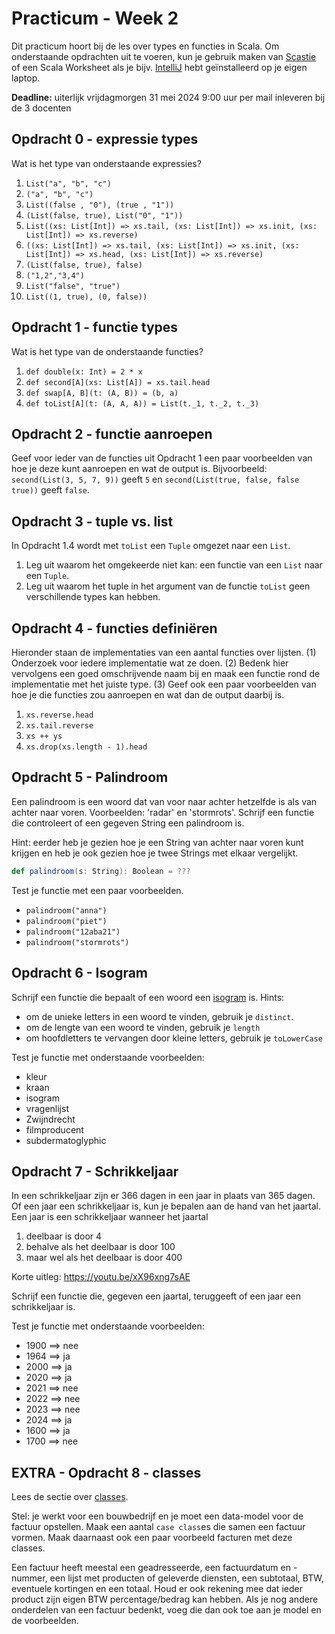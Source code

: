 Practicum - Week 2
==================
Dit practicum hoort bij de les over types en functies in Scala. Om onderstaande opdrachten uit te
voeren, kun je gebruik maken van [Scastie] of een Scala Worksheet als je bijv. [IntelliJ] hebt
geïnstalleerd op je eigen laptop.

**Deadline:** uiterlijk vrijdagmorgen 31 mei 2024 9:00 uur per mail inleveren bij de 3 docenten

Opdracht 0 - expressie types
----------------------------
Wat is het type van onderstaande expressies?
1. `List("a", "b", "c")`
2. `("a", "b", "c")`
3. `List((false , "0"), (true , "1"))`
4. `(List(false, true), List("0", "1"))`
5. `List((xs: List[Int]) => xs.tail, (xs: List[Int]) => xs.init, (xs: List[Int]) => xs.reverse)`
6. `((xs: List[Int]) => xs.tail, (xs: List[Int]) => xs.init, (xs: List[Int]) => xs.head, (xs: List[Int]) => xs.reverse)`
7. `(List(false, true), false)`
8. `("1,2","3,4")`
9. `List("false", "true")`
10. `List((1, true), (0, false))`

Opdracht 1 - functie types
--------------------------
Wat is het type van de onderstaande functies?
1. `def double(x: Int) = 2 * x`
2. `def second[A](xs: List[A]) = xs.tail.head`
3. `def swap[A, B](t: (A, B)) = (b, a)`
4. `def toList[A](t: (A, A, A)) = List(t._1, t._2, t._3)`

Opdracht 2 - functie aanroepen
------------------------------
Geef voor ieder van de functies uit Opdracht 1 een paar voorbeelden van hoe je deze kunt aanroepen
en wat de output is. Bijvoorbeeld: `second(List(3, 5, 7, 9))` geeft `5` en
`second(List(true, false, false true))` geeft `false`.

Opdracht 3 - tuple vs. list
---------------------------
In Opdracht 1.4 wordt met `toList` een `Tuple` omgezet naar een `List`.
1. Leg uit waarom het omgekeerde niet kan: een functie van een `List` naar een `Tuple`.
2. Leg uit waarom het tuple in het argument van de functie `toList` geen verschillende types kan hebben.

Opdracht 4 - functies definiëren
--------------------------------
Hieronder staan de implementaties van een aantal functies over lijsten. (1) Onderzoek voor iedere
implementatie wat ze doen. (2) Bedenk hier vervolgens een goed omschrijvende naam bij en maak een
functie rond de implementatie met het juiste type. (3) Geef ook een paar voorbeelden van hoe je die
functies zou aanroepen en wat dan de output daarbij is.
1. `xs.reverse.head`
2. `xs.tail.reverse`
3. `xs ++ ys`
4. `xs.drop(xs.length - 1).head`

Opdracht 5 - Palindroom
-----------------------
Een palindroom is een woord dat van voor naar achter hetzelfde is als van achter naar voren.
Voorbeelden: 'radar' en 'stormrots'. Schrijf een functie die controleert of een gegeven String
een palindroom is.

Hint: eerder heb je gezien hoe je een String van achter naar voren kunt krijgen en heb je ook gezien
hoe je twee Strings met elkaar vergelijkt.

```scala 3
def palindroom(s: String): Boolean = ???
```

Test je functie met een paar voorbeelden.
* `palindroom("anna")`
* `palindroom("piet")`
* `palindroom("12aba21")`
* `palindroom("stormrots")`

Opdracht 6 - Isogram
--------------------
Schrijf een functie die bepaalt of een woord een [isogram] is.
Hints:
* om de unieke letters in een woord te vinden, gebruik je `distinct`.
* om de lengte van een woord te vinden, gebruik je `length`
* om hoofdletters te vervangen door kleine letters, gebruik je `toLowerCase`

Test je functie met onderstaande voorbeelden:
* kleur
* kraan
* isogram
* vragenlijst
* Zwijndrecht
* filmproducent
* subdermatoglyphic

Opdracht 7 - Schrikkeljaar
--------------------------
In een schrikkeljaar zijn er 366 dagen in een jaar in plaats van 365 dagen. Of een jaar een schrikkeljaar
is, kun je bepalen aan de hand van het jaartal. Een jaar is een schrikkeljaar wanneer het jaartal
1. deelbaar is door 4
2. behalve als het deelbaar is door 100
3. maar wel als het deelbaar is door 400

Korte uitleg: https://youtu.be/xX96xng7sAE

Schrijf een functie die, gegeven een jaartal, teruggeeft of een jaar een schrikkeljaar is.

Test je functie met onderstaande voorbeelden:
* 1900 ==> nee
* 1964 ==> ja
* 2000 ==> ja
* 2020 ==> ja
* 2021 ==> nee
* 2022 ==> nee
* 2023 ==> nee
* 2024 ==> ja
* 1600 ==> ja
* 1700 ==> nee

EXTRA - Opdracht 8 - classes
----------------------------
Lees de sectie over [classes].

Stel: je werkt voor een bouwbedrijf en je moet een data-model voor de factuur opstellen.
Maak een aantal `case class`es die samen een factuur vormen. Maak daarnaast ook een paar voorbeeld
facturen met deze classes.

Een factuur heeft meestal een geadresseerde, een factuurdatum en -nummer, een lijst met producten
of geleverde diensten, een subtotaal, BTW, eventuele kortingen en een totaal. Houd er ook rekening
mee dat ieder product zijn eigen BTW percentage/bedrag kan hebben. Als je nog andere onderdelen van
een factuur bedenkt, voeg die dan ook toe aan je model en de voorbeelden.

[Scastie]: https://scastie.scala-lang.org/
[IntelliJ]: https://www.jetbrains.com/idea/
[isogram]: https://nl.wikipedia.org/wiki/Isogram
[classes]: README.md#extra-case-class---een-tuple-met-een-naam
